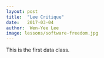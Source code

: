```yaml
---
layout: post
title:  "Lee Critique"
date:   2017-03-04
author:  Wen-Yee Lee
image: lessons/software-freedom.jpg
---
```


This is the first data class.
